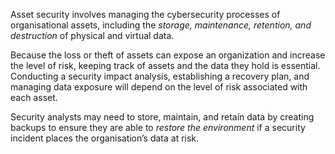 
Asset security involves managing the cybersecurity processes of organisational assets, including the *storage, maintenance, retention, and destruction* of physical and virtual data. 

Because the loss or theft of assets can expose an organization and increase the level of risk, keeping track of assets and the data they hold is essential. Conducting a security impact analysis, establishing a recovery plan, and managing data exposure will depend on the level of risk associated with each asset. 

Security analysts may need to store, maintain, and retain data by creating backups to ensure they are able to *restore the environment* if a security incident places the organisation’s data at risk.